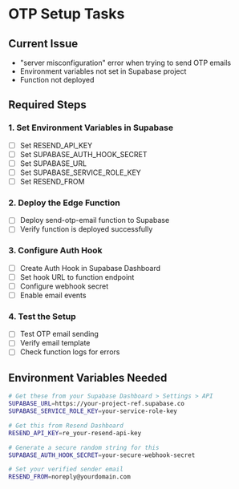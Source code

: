 # OTP Setup Tasks

## Current Issue
- "server misconfiguration" error when trying to send OTP emails
- Environment variables not set in Supabase project
- Function not deployed

## Required Steps

### 1. Set Environment Variables in Supabase
- [ ] Set RESEND_API_KEY
- [ ] Set SUPABASE_AUTH_HOOK_SECRET
- [ ] Set SUPABASE_URL
- [ ] Set SUPABASE_SERVICE_ROLE_KEY
- [ ] Set RESEND_FROM

### 2. Deploy the Edge Function
- [ ] Deploy send-otp-email function to Supabase
- [ ] Verify function is deployed successfully

### 3. Configure Auth Hook
- [ ] Create Auth Hook in Supabase Dashboard
- [ ] Set hook URL to function endpoint
- [ ] Configure webhook secret
- [ ] Enable email events

### 4. Test the Setup
- [ ] Test OTP email sending
- [ ] Verify email template
- [ ] Check function logs for errors

## Environment Variables Needed

```bash
# Get these from your Supabase Dashboard > Settings > API
SUPABASE_URL=https://your-project-ref.supabase.co
SUPABASE_SERVICE_ROLE_KEY=your-service-role-key

# Get this from Resend Dashboard
RESEND_API_KEY=re_your-resend-api-key

# Generate a secure random string for this
SUPABASE_AUTH_HOOK_SECRET=your-secure-webhook-secret

# Set your verified sender email
RESEND_FROM=noreply@yourdomain.com
